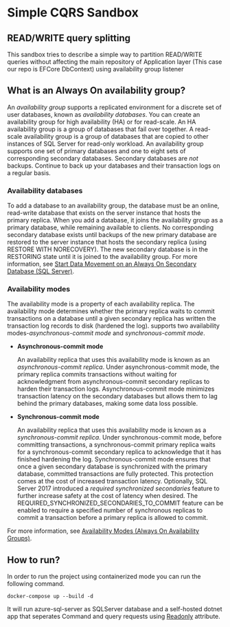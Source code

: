 # Simple CQRS Sandbox
## READ/WRITE query splitting

This sandbox tries to describe a simple way to partition READ/WRITE  queries without affecting the main repository of Application layer (This case our repo is EFCore DbContext) using availability group listener



## What is an Always On availability group?
  
 An *availability group* supports a replicated environment for a discrete set of user databases, known as *availability databases*. You can create an availability group for high availability (HA) or for read-scale. An HA availability group is a group of databases that fail over together. A read-scale availability group is a group of databases that are copied to other instances of SQL Server for read-only workload. An availability group supports one set of primary databases and one to eight sets of corresponding secondary databases. Secondary databases are *not* backups. Continue to back up your databases and their transaction logs on a regular basis.  
  
### <a name="AvDbs"></a> Availability databases  
 To add a database to an availability group, the database must be an online, read-write database that exists on the server instance that hosts the primary replica. When you add a database, it joins the availability group as a primary database, while remaining available to clients. No corresponding secondary database exists until backups of the new primary database are restored to the server instance that hosts the secondary replica (using RESTORE WITH NORECOVERY). The new secondary database is in the RESTORING state until it is joined to the availability group. For more information, see [Start Data Movement on an Always On Secondary Database &#40;SQL Server&#41;](https://docs.microsoft.com/en-us/sql/database-engine/availability-groups/windows/start-data-movement-on-an-always-on-secondary-database-sql-server?view=sql-server-ver15).  
### <a name="AvailabilityModes"></a> Availability modes

The availability mode is a property of each availability replica. The availability mode determines whether the primary replica waits to commit transactions on a database until a given secondary replica has written the transaction log records to disk (hardened the log). supports two availability modes-*asynchronous-commit mode* and *synchronous-commit mode*.  
  
-   **Asynchronous-commit mode**  
  
     An availability replica that uses this availability mode is known as an *asynchronous-commit replica*. Under asynchronous-commit mode, the primary replica commits transactions without waiting for acknowledgment from asynchronous-commit secondary replicas to harden their transaction logs. Asynchronous-commit mode minimizes transaction latency on the secondary databases but allows them to lag behind the primary databases, making some data loss possible.  
  
-   **Synchronous-commit mode**  
  
     An availability replica that uses this availability mode is known as a *synchronous-commit replica*. Under synchronous-commit mode, before committing transactions, a synchronous-commit primary replica waits for a synchronous-commit secondary replica to acknowledge that it has finished hardening the log. Synchronous-commit mode ensures that once a given secondary database is synchronized with the primary database, committed transactions are fully protected. This protection comes at the cost of increased transaction latency. Optionally, SQL Server 2017 introduced a *required synchronized secondaries* feature to further increase safety at the cost of latency when desired. The REQUIRED_SYNCHRONIZED_SECONDARIES_TO_COMMIT feature can be enabled to require a specified number of synchronous replicas to commit a transaction before a primary replica is allowed to commit. 
  
 For more information, see [Availability Modes &#40;Always On Availability Groups&#41;](https://docs.microsoft.com/en-us/sql/database-engine/availability-groups/windows/active-secondaries-backup-on-secondary-replicas-always-on-availability-groups?view=sql-server-ver15). 

 ## How to run?
In order to run the project using containerized mode you can run the following command.
```
docker-compose up --build -d
```
It will run azure-sql-server as SQLServer database and a self-hosted dotnet app that seperates Command and query requests using [Readonly](https://github.com/amiru3f/dual-universe/blob/master/Entrypoint/Controllers/ReadUniverseController.cs#L15) attribute. 